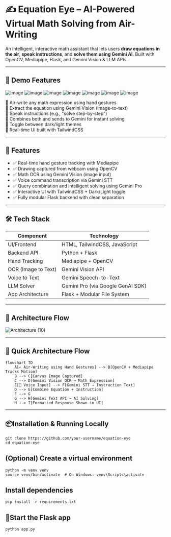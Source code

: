 # ✍️ Equation Eye – AI-Powered Virtual Math Solving from Air-Writing

An intelligent, interactive math assistant that lets users **draw equations in the air**, **speak instructions**, and **solve them using Gemini AI**. Built with OpenCV, Mediapipe, Flask, and Gemini Vision & LLM APIs.

---

## 🚀 Demo Features

![image](https://github.com/user-attachments/assets/c7eb56c0-a5ec-4bf4-aa12-eed517ba3173)
![image](https://github.com/user-attachments/assets/50e7d653-99da-4eb5-bc15-e6b28b47b49d)
![image](https://github.com/user-attachments/assets/3d4e455b-ff52-4b29-bb89-54ba12acf34e)
![image](https://github.com/user-attachments/assets/b97b3d70-cafa-4e0e-a2c1-ed2e096f2fe6)
![image](https://github.com/user-attachments/assets/71226d6b-5540-4705-b29b-8a2985e03ea7)
![image](https://github.com/user-attachments/assets/f8cff73a-6821-4828-88fb-7d2284463d91)
![image](https://github.com/user-attachments/assets/a5abeca4-d910-42aa-a048-dfbf6e577864)








📌 Air-write any math expression using hand gestures  
📌 Extract the equation using Gemini Vision (image-to-text)  
📌 Speak instructions (e.g., "solve step-by-step")  
📌 Combines both and sends to Gemini for instant solving  
📌 Toggle between dark/light themes  
📌 Real-time UI built with TailwindCSS  

---

## 📂 Features

- ✅ Real-time hand gesture tracking with Mediapipe
- ✅ Drawing captured from webcam using OpenCV
- ✅ Math OCR using Gemini Vision (image input)
- ✅ Voice command transcription via Gemini STT
- ✅ Query combination and intelligent solving using Gemini Pro
- ✅ Interactive UI with TailwindCSS + Dark/Light toggle
- ✅ Fully modular Flask backend with clean separation

---

## 🛠️ Tech Stack

| Component         | Technology                  |
|------------------|-----------------------------|
| UI/Frontend       | HTML, TailwindCSS, JavaScript |
| Backend API       | Python + Flask              |
| Hand Tracking     | Mediapipe + OpenCV          |
| OCR (Image to Text)| Gemini Vision API          |
| Voice to Text     | Gemini Speech-to-Text       |
| LLM Solver        | Gemini Pro (via Google GenAI SDK) |
| App Architecture  | Flask + Modular File System |

---
## 🧠 Architecture Flow
![Architecture (10)](https://github.com/user-attachments/assets/cdf932ee-6844-4fb8-8cc8-db2d0ab1388f)

---
## 🧠 Quick Architecture Flow

```mermaid
flowchart TD
    A[✍️ Air-Writing using Hand Gestures] --> B[OpenCV + Mediapipe Tracks Motion]
    B --> C[Canvas Image Captured]
    C --> D[Gemini Vision OCR → Math Expression]
    E[🎤 Voice Input] --> F[Gemini STT → Instruction Text]
    D --> G[Combine Equation + Instruction]
    F --> G
    G --> H[Gemini Text API → AI Solving]
    H --> I[Formatted Response Shown in UI]
```
---



## 📦Installation & Running Locally

    git clone https://github.com/your-username/equation-eye
    cd equation-eye

## (Optional) Create a virtual environment
    python -m venv venv
    source venv/bin/activate  # On Windows: venv\Scripts\activate

## Install dependencies
    pip install -r requirements.txt

## 🚀Start the Flask app
    python app.py

